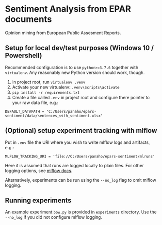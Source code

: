 # Sentiment Analysis from EPAR documents

Opinion mining from European Public Assesment Reports.

## Setup for local dev/test purposes (Windows 10 / Powershell)

Recommended configuration is to use ```python>=3.7.6``` together with ```virtualenv```. Any reasonably new Python version should work, though.

1. In project root, run ```virtualenv .venv```
2. Activate your new virtualenv: ```.venv\Scripts\activate```
3. ```pip install -r requirements.txt```
4. Create a file called `.env` in project root and configure there pointer to your raw data file, e.g.:

```DEFAULT_DATAPATH = 'C:/Users/panaho/epars-sentiment/data/sentences_with_sentiment.xlsx'```

## (Optional) setup experiment tracking with mlflow

Put in ```.env``` file the URI where you wish to write mlflow logs and artifacts, e.g.:

```MLFLOW_TRACKING_URI = 'file://C:/Users/panaho/epars-sentiment/mlruns'```

Here it is assumed that runs are logged locally to plain files. For other logging options, see <a href='https://mlflow.org/docs/latest/tracking.html#where-runs-are-recorded'>mlflow docs</a>.

Alternatively, experiments can be run using the ```--no_log``` flag to omit mlflow logging.

## Running experiments

An example experiment ```bow.py``` is provided in ```experiments``` directory. Use the ```--no_log``` if you did not configure mlflow logging.